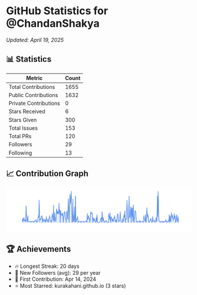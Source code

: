 # GitHub Statistics for @ChandanShakya
*Updated: April 19, 2025*

## 📊 Statistics
| Metric | Count |
|--------|--------|
| Total Contributions | 1655 |
| Public Contributions | 1632 |
| Private Contributions | 0 |
| Stars Received | 6 |
| Stars Given | 300 |
| Total Issues | 153 |
| Total PRs | 120 |
| Followers | 29 |
| Following | 13 |

## 📈 Contribution Graph

![Contribution Graph](./contribution_graph.png)

## 🏆 Achievements

- 🔥 Longest Streak: 20 days
- 👥 New Followers (avg): 29 per year
- 📅 First Contribution: Apr 14, 2024
- ⭐ Most Starred: kurakahani.github.io (3 stars)
